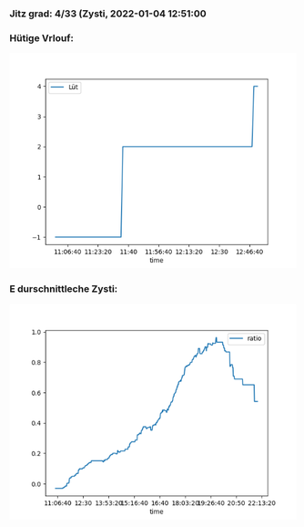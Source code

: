 ### Jitz grad: 4/33 (Zysti, 2022-01-04 12:51:00

### Hütige Vrlouf:
![Graph](Today.png)

### E durschnittleche Zysti:
![Graph](Zysti.png)